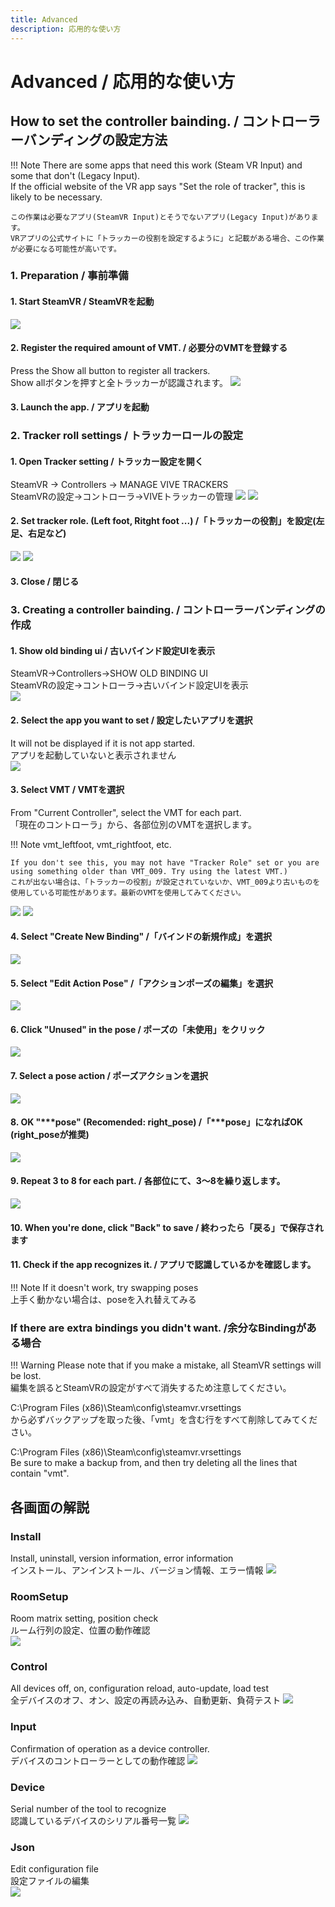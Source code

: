 ```yaml
---
title: Advanced
description: 応用的な使い方
---
```


# Advanced / 応用的な使い方
## How to set the  controller bainding. / コントローラーバンディングの設定方法
!!! Note
    There are some apps that need this work (Steam VR Input) and some that don't (Legacy Input).  
    If the official website of the VR app says "Set the role of tracker", this is likely to be necessary.  

    この作業は必要なアプリ(SteamVR Input)とそうでないアプリ(Legacy Input)があります。
    VRアプリの公式サイトに「トラッカーの役割を設定するように」と記載がある場合、この作業が必要になる可能性が高いです。


### 1. Preparation / 事前準備
#### 1. Start SteamVR / SteamVRを起動
![](/VirtualMotionTrackerDocument/image/advA1.png)

#### 2. Register the required amount of VMT. / 必要分のVMTを登録する
Press the Show all button to register all trackers.  
Show allボタンを押すと全トラッカーが認識されます。
![](/VirtualMotionTrackerDocument/image/adv3.png)

#### 3. Launch the app. / アプリを起動

### 2. Tracker roll settings  / トラッカーロールの設定
#### 1. Open Tracker setting / トラッカー設定を開く
SteamVR → Controllers → MANAGE VIVE TRACKERS  
SteamVRの設定→コントローラ→VIVEトラッカーの管理
![](/VirtualMotionTrackerDocument/image/advA2.png)
![](/VirtualMotionTrackerDocument/image/advA3.png)
#### 2. Set tracker role. (Left foot, Ritght foot ...) /「トラッカーの役割」を設定(左足、右足など)
![](/VirtualMotionTrackerDocument/image/advA4.png)
![](/VirtualMotionTrackerDocument/image/advA5.png)

#### 3. Close / 閉じる

### 3. Creating a controller bainding. / コントローラーバンディングの作成
#### 1. Show old binding ui / 古いバインド設定UIを表示
SteamVR→Controllers→SHOW OLD BINDING UI  
SteamVRの設定→コントローラ→古いバインド設定UIを表示  
![](/VirtualMotionTrackerDocument/image/advA3.png)

#### 2. Select the app you want to set  / 設定したいアプリを選択
It will not be displayed if it is not app started.   
アプリを起動していないと表示されません  
![](/VirtualMotionTrackerDocument/image/advB1.png)

#### 3. Select VMT / VMTを選択
From "Current Controller", select the VMT for each part.   
「現在のコントローラ」から、各部位別のVMTを選択します。

!!! Note
    vmt_leftfoot, vmt_rightfoot, etc.   
    
    If you don't see this, you may not have "Tracker Role" set or you are using something older than VMT_009. Try using the latest VMT.)  
    これが出ない場合は、「トラッカーの役割」が設定されていないか、VMT_009より古いものを使用している可能性があります。最新のVMTを使用してみてください。

![](/VirtualMotionTrackerDocument/image/advB2.png)
![](/VirtualMotionTrackerDocument/image/advB3.png)

#### 4. Select "Create New Binding" /「バインドの新規作成」を選択
![](/VirtualMotionTrackerDocument/image/advB4.png)

#### 5. Select "Edit Action Pose" /「アクションポーズの編集」を選択
![](/VirtualMotionTrackerDocument/image/advB5.png)

#### 6. Click "Unused" in the pose / ポーズの「未使用」をクリック
![](/VirtualMotionTrackerDocument/image/advB6.png)

#### 7. Select a pose action  / ポーズアクションを選択
![](/VirtualMotionTrackerDocument/image/advB7.png)

#### 8. OK "***pose" (Recomended: right_pose) /「***pose」になればOK (right_poseが推奨)
![](/VirtualMotionTrackerDocument/image/advB8.png)

#### 9. Repeat 3 to 8 for each part. / 各部位にて、3～8を繰り返します。
![](/VirtualMotionTrackerDocument/image/advB9.png)

#### 10. When you're done, click "Back" to save  / 終わったら「戻る」で保存されます
#### 11. Check if the app recognizes it. / アプリで認識しているかを確認します。

!!! Note
    If it doesn't work, try swapping poses  
    上手く動かない場合は、poseを入れ替えてみる

### If there are extra bindings you didn't want. /余分なBindingがある場合
!!! Warning
    Please note that if you make a mistake, all SteamVR settings will be lost.   
    編集を誤るとSteamVRの設定がすべて消失するため注意してください。

C:\Program Files (x86)\Steam\config\steamvr.vrsettings  
から必ずバックアップを取った後、「vmt」を含む行をすべて削除してみてください。

C:\Program Files (x86)\Steam\config\steamvr.vrsettings  
Be sure to make a backup from, and then try deleting all the lines that contain "vmt".


## 各画面の解説
### Install
Install, uninstall, version information, error information  
インストール、アンインストール、バージョン情報、エラー情報
![](/VirtualMotionTrackerDocument/image/adv1.png)

### RoomSetup
Room matrix setting, position check  
ルーム行列の設定、位置の動作確認  
![](/VirtualMotionTrackerDocument/image/adv2.png)

### Control
All devices off, on, configuration reload, auto-update, load test   
全デバイスのオフ、オン、設定の再読み込み、自動更新、負荷テスト
![](/VirtualMotionTrackerDocument/image/adv3.png)

### Input
Confirmation of operation as a device controller.  
デバイスのコントローラーとしての動作確認
![](/VirtualMotionTrackerDocument/image/adv4.png)

### Device
Serial number of the tool to recognize  
認識しているデバイスのシリアル番号一覧
![](/VirtualMotionTrackerDocument/image/adv5.png)

### Json
Edit configuration file  
設定ファイルの編集  
![](/VirtualMotionTrackerDocument/image/adv6.png)
